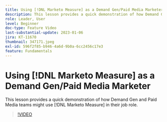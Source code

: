 ```yaml
---
title: Using [!DNL Marketo Measure] as a Demand Gen/Paid Media Marketer
description: This lesson provides a quick demonstration of how Demand Gen and Paid Media teams might use [!DNL Marketo Measure] in their job role.
role: Leader, User
level: Beginner
doc-type: Feature Video
last-substantial-update: 2023-01-06
jira: KT-11670
thumbnail: 347171.jpeg
exl-id: 596f2f85-b946-4a6d-9b0a-6cc2456c17e3
feature: Fundamentals
---
```

# Using [!DNL Marketo Measure] as a Demand Gen/Paid Media Marketer

This lesson provides a quick demonstration of how Demand Gen and Paid Media teams might use [!DNL Marketo Measure] in their job role.

>[!VIDEO](https://video.tv.adobe.com/v/347171/?quality=12&learn=on)
